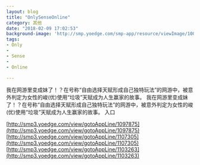 ```yaml
---
layout: blog
title: "OnlySenseOnline"
category: 其他
date: "2018-02-09 17:02:53"
background-image: 'http://smp.yoedge.com/smp-app/resource/viewImage/1001101appline.png'
tags:
- Only
-  
- Sense
-  
- Online

---
```

我在网游里变成妹了！？在号称“自由选择天赋形成自己独特玩法”的网游中，被意外判定为女性的峻(优)使用“垃圾”天赋成为人生赢家的故事。
我在网游里变成妹了！？在号称“自由选择天赋形成自己独特玩法”的网游中，被意外判定为女性的峻(优)使用“垃圾”天赋成为人生赢家的故事。
入口

[http://smp3.yoedge.com/view/gotoAppLine/1097875](http://smp3.yoedge.com/view/gotoAppLine/1097875)
[http://smp3.yoedge.com/view/gotoAppLine/1107305](http://smp3.yoedge.com/view/gotoAppLine/1107305)
[http://smp3.yoedge.com/view/gotoAppLine/1103263](http://smp3.yoedge.com/view/gotoAppLine/1103263)

        
